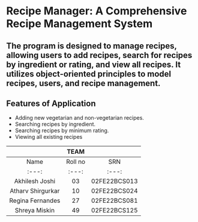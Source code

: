 # Recipe Manager: A Comprehensive Recipe Management System 
## The program is designed to manage recipes, allowing users to add recipes, search for recipes by ingredient or rating, and view all recipes. It utilizes object-oriented principles to model recipes, users, and recipe management.
## Features of Application
   - Adding new vegetarian and non-vegetarian recipes.
   - Searching recipes by ingredient.
   - Searching recipes by minimum rating.
   - Viewing all existing recipes

|    | TEAM | |
| :---: | :---: | :---: |
| Name | Roll no | SRN  |
| :---: | :---: | :---: |
|Akhilesh Joshi  | 03	   |    02FE22BCS013 |
|Atharv Shirgurkar	|  10	   |    02FE22BCS024 |
|Regina Fernandes	 |  27	  |     02FE22BCS081  |
|Shreya Miskin	  |   49	    |   02FE22BCS125  |
